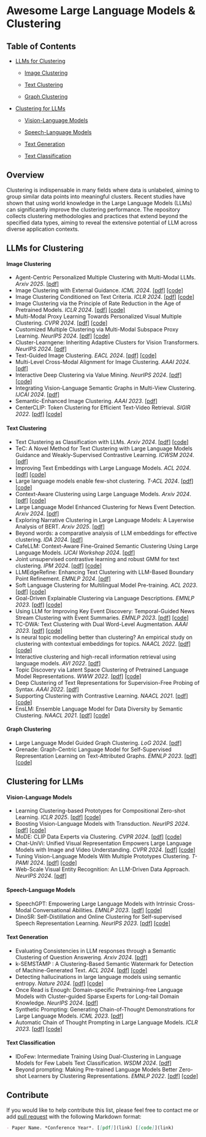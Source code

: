 # Awesome Large Language Models & Clustering

## Table of Contents
- [LLMs for Clustering](#LLMs-for-Clustering)
  - [Image Clustering](#Image-Clustering)

  - [Text Clustering](#Text-Clustering)

  - [Graph Clustering](#Graph-Clustering)

- [Clustering for LLMs](#Clustering-for-LLMs)
  - [Vision-Language Models](#Vision-Language-Models)

  - [Speech-Language Models](#Speech-Language-Models)

  - [Text Generation](#Text-Generation)

  - [Text Classification](#Text-Classification)

## Overview
Clustering is indispensable in many fields where data is unlabeled, aiming to group similar data points into meaningful clusters. Recent studies have shown that using world knowledge in the Large Language Models (LLMs) can significantly improve the clustering performance. 
The repository collects clustering methodologies and practices that extend beyond the specified data types, aiming to reveal the extensive potential of LLM across diverse application contexts.

## LLMs for Clustering

#### Image Clustering

- Agent-Centric Personalized Multiple Clustering with Multi-Modal LLMs. *Arxiv 2025*. [[pdf]](https://arxiv.org/pdf/2503.22241?)
- Image Clustering with External Guidance.  *ICML 2024*. [[pdf]](https://arxiv.org/pdf/2310.11989) [[code]](https://github.com/XLearning-SCU/2024-ICML-TAC)
- Image Clustering Conditioned on Text Criteria. *ICLR 2024*. [[pdf]](https://arxiv.org/pdf/2310.18297) [[code]](https://github.com/sehyunkwon/ICTC)
- Image Clustering via the Principle of Rate Reduction in the Age of Pretrained Models. *ICLR 2024*. [[pdf]](https://arxiv.org/pdf/2306.05272) [[code]](https://github.com/LeslieTrue/CPP) 
- Multi-Modal Proxy Learning Towards Personalized Visual Multiple Clustering. *CVPR 2024*. [[pdf]](https://openaccess.thecvf.com/content/CVPR2024/papers/Yao_Multi-Modal_Proxy_Learning_Towards_Personalized_Visual_Multiple_Clustering_CVPR_2024_paper.pdf) [[code]](https://github.com/Alexander-Yao/Multi-MaP)
- Customized Multiple Clustering via Multi-Modal Subspace Proxy Learning. *NeurIPS 2024*. [[pdf]](https://proceedings.neurips.cc/paper_files/paper/2024/file/96b8167534ef3cc30c230bbeb55a524d-Paper-Conference.pdf) [[code]](https://github.com/Alexander-Yao/Multi-Sub)
- Cluster-Learngene: Inheriting Adaptive Clusters for Vision Transformers. *NeurIPS 2024*. [[pdf]](https://proceedings.neurips.cc/paper_files/paper/2024/file/2e53c02ea028cbf603f4b6b47fef3d97-Paper-Conference.pdf)
- Text-Guided Image Clustering. *EACL 2024*. [[pdf]](https://aclanthology.org/2024.eacl-long.180.pdf) [[code]](https://github.com/AndSt/text_guided_cl)
- Multi-Level Cross-Modal Alignment for Image Clustering. *AAAI 2024*. [[pdf]](https://ojs.aaai.org/index.php/AAAI/article/view/29387/30620)
- Interactive Deep Clustering via Value Mining. *NeurIPS 2024*. [[pdf]](https://proceedings.neurips.cc/paper_files/paper/2024/file/4ac4365b98bc242acd5ab974a05c68a8-Paper-Conference.pdf) [[code]](https://github.com/XLearning-SCU/2024-NeurIPS-IDC)
- Integrating Vision-Language Semantic Graphs in Multi-View Clustering. *IJCAI 2024*. [[pdf]](https://www.ijcai.org/proceedings/2024/0472.pdf)
- Semantic-Enhanced Image Clustering. *AAAI 2023*. [[pdf]](https://ojs.aaai.org/index.php/AAAI/article/download/25841/25613)
- CenterCLIP: Token Clustering for Efficient Text-Video Retrieval. *SIGIR 2022*. [[pdf]](https://arxiv.org/pdf/2205.00823) [[code]](https://github.com/mzhaoshuai/CenterCLIP)

#### Text Clustering
- Text Clustering as Classification with LLMs. *Arxiv 2024*. [[pdf]](https://arxiv.org/pdf/2410.00927) [[code]](https://github.com/ECNU-Text-Computing/Text-Clustering-via-LLM)
- TeC: A Novel Method for Text Clustering with Large Language Models Guidance and Weakly-Supervised Contrastive Learning. *ICWSM 2024*. [[pdf]](https://ojs.aaai.org/index.php/ICWSM/article/download/31419/33579)
- Improving Text Embeddings with Large Language Models. *ACL 2024*. [[pdf]](https://aclanthology.org/2024.acl-long.642.pdf) [[code]](https://github.com/microsoft/unilm/tree/master/e5)
- Large language models enable few-shot clustering. *T-ACL 2024*. [[pdf]](https://direct.mit.edu/tacl/article-pdf/doi/10.1162/tacl_a_00648/2362202/tacl_a_00648.pdf) [[code]](https://github.com/viswavi/few-shot-clustering)
- Context-Aware Clustering using Large Language Models. *Arxiv 2024*. [[pdf]](https://arxiv.org/pdf/2405.00988) [[code]](https://github.com/amazon-science/context-aware-llm-clustering)
- Large Language Model Enhanced Clustering for News Event Detection. *Arxiv 2024*. [[pdf]](https://arxiv.org/pdf/2406.10552)
- Exploring Narrative Clustering in Large Language Models: A Layerwise Analysis of BERT. *Arxiv 2025*. [[pdf]](https://arxiv.org/pdf/2501.08053?)
- Beyond words: a comparative analysis of LLM embeddings for effective clustering. *IDA 2024*. [[pdf]](https://hal.science/hal-04488175v1/file/ida2024_LLM_paper.pdf)
- CafeLLM: Context-Aware Fine-Grained Semantic Clustering Using Large Language Models. *IJCAI Workshop 2024*. [[pdf]](https://click.endnote.com/viewer?doi=10.1007/978-981-97-6125-8_6&route=7)
- Joint unsupervised contrastive learning and robust GMM for text clustering. *IPM 2024*. [[pdf]](https://www.sciencedirect.com/science/article/abs/pii/S0306457323002662) [[code]](https://github.com/nickhcx/JourTC)
- LLMEdgeRefine: Enhancing Text Clustering with LLM-Based Boundary Point Refinement. *EMNLP 2024*. [[pdf]](https://aclanthology.org/2024.emnlp-main.1025.pdf)
- Soft Language Clustering for Multilingual Model Pre-training. *ACL 2023*. [[pdf]](https://aclanthology.org/2023.acl-long.388.pdf) [[code]](https://github.com/lemon0830/XLMP)
- Goal-Driven Explainable Clustering via Language Descriptions. *EMNLP 2023*. [[pdf]](https://aclanthology.org/2023.emnlp-main.657.pdf) [[code]](https://github.com/ZihanWangKi/GoalEx)
- Using LLM for Improving Key Event Discovery: Temporal-Guided News Stream Clustering with Event Summaries. *EMNLP 2023*. [[pdf]](https://aclanthology.org/2023.findings-emnlp.274.pdf) [[code]](https://github.com/nnakshat/KeyEvents)
- TC-DWA: Text Clustering with Dual Word-Level Augmentation. *AAAI 2023*. [[pdf]](https://ojs.aaai.org/index.php/AAAI/article/view/25868/25640) [[code]](https://github.com/BoCheng-96/TC-DWA)
- Is neural topic modelling better than clustering? An empirical study on clustering with contextual embeddings for topics. *NAACL 2022*. [[pdf]](https://aclanthology.org/2022.naacl-main.285.pdf) [[code]](https://github.com/hyintell/topicx)
- Interactive clustering and high-recall information retrieval using language models. *AVI 2022*. [[pdf]](https://dl.acm.org/doi/10.1145/3531073.3531174)
- Topic Discovery via Latent Space Clustering of Pretrained Language Model Representations. *WWW 2022*. [[pdf]](https://dl.acm.org/doi/pdf/10.1145/3485447.3512034) [[code]](https://github.com/yumeng5/TopClus)
- Deep Clustering of Text Representations for Supervision-Free Probing of Syntax. *AAAI 2022*. [[pdf]](https://ojs.aaai.org/index.php/AAAI/article/download/21317/21066)
- Supporting Clustering with Contrastive Learning. *NAACL 2021*. [[pdf]](https://aclanthology.org/2021.naacl-main.427.pdf) [[code]](https://github.com/amazon-research/sccl)
- EnsLM: Ensemble Language Model for Data Diversity by Semantic Clustering. *NAACL 2021*. [[pdf]](https://aclanthology.org/2021.acl-long.230.pdf)  [[code]](https://github.com/BoChenGroup/EnsLM)

#### Graph Clustering
- Large Language Model Guided Graph Clustering. *LoG 2024*. [[pdf]](https://assets.amazon.science/c6/f7/feca0fba4688b299353f6002827a/large-language-model-guided-graph-clustering.pdf)
- Grenade: Graph-Centric Language Model for Self-Supervised Representation Learning on Text-Attributed Graphs. *EMNLP 2023*. [[pdf]](https://aclanthology.org/2023.findings-emnlp.181.pdf) [[code]](https://github.com/bigheiniu/GRENADE)

## Clustering for LLMs
#### Vision-Language Models
- Learning Clustering-based Prototypes for Compositional Zero-shot Learning. *ICLR 2025*. [[pdf]](https://arxiv.org/pdf/2502.06501) [[code]](https://github.com/quhongyu/ClusPro)
- Boosting Vision-Language Models with Transduction. *NeurIPS 2024*. [[pdf]](https://proceedings.neurips.cc/paper_files/paper/2024/file/71d7dbe2652bd4662d29fa269f059db4-Paper-Conference.pdf) [[code]](https://github.com/MaxZanella/transduction-for-vlms)
- MoDE: CLIP Data Experts via Clustering. *CVPR 2024*. [[pdf]](http://openaccess.thecvf.com/content/CVPR2024/papers/Ma_MoDE_CLIP_Data_Experts_via_Clustering_CVPR_2024_paper.pdf) [[code]](https://github.com/facebookresearch/MetaCLIP/tree/main/mode)
- Chat-UniVi: Unified Visual Representation Empowers Large Language Models with Image and Video Understanding. *CVPR 2024*. [[pdf]](https://openaccess.thecvf.com/content/CVPR2024/papers/Jin_Chat-UniVi_Unified_Visual_Representation_Empowers_Large_Language_Models_with_Image_CVPR_2024_paper.pdf) [[code]](https://github.com/PKU-YuanGroup/Chat-UniVi)
- Tuning Vision-Language Models With Multiple Prototypes Clustering. *T-PAMI 2024*. [[pdf]](https://cg.cs.tsinghua.edu.cn/papers/PAMI-2024-TuningVLM.pdf) [[code]](https://github.com/uyzhang/Cluster-Adapter)
- Web-Scale Visual Entity Recognition: An LLM-Driven Data Approach. *NeurIPS 2024*. [[pdf]](https://proceedings.neurips.cc/paper_files/paper/2024/file/3d158f054ff0cb83397367234899db07-Paper-Conference.pdf)
#### Speech-Language Models
- SpeechGPT: Empowering Large Language Models with Intrinsic Cross-Modal Conversational Abilities. *EMNLP 2023*. [[pdf]](https://aclanthology.org/2023.findings-emnlp.1055.pdf) [[code]](https://github.com/0nutation/SpeechGPT)
- DinoSR: Self-Distillation and Online Clustering for Self-supervised Speech Representation Learning. *NeurIPS 2023*. [[pdf]](https://proceedings.neurips.cc/paper_files/paper/2023/file/b6404bf461c3c3186bdf5f55756af908-Paper-Conference.pdf) [[code]](https://github.com/Alexander-H-Liu/dinosr)

#### Text Generation
- Evaluating Consistencies in LLM responses through a Semantic Clustering of Question Answering. *Arxiv 2024*. [[pdf]](https://arxiv.org/pdf/2410.15440) 
- k-SEMSTAMP : A Clustering-Based Semantic Watermark for Detection of Machine-Generated Text. *ACL 2024*. [[pdf]](https://aclanthology.org/2024.findings-acl.98.pdf) [[code]](https://github.com/abehou/SemStamp)
- Detecting hallucinations in large language models using semantic entropy. *Nature 2024*. [[pdf]](https://www.nature.com/articles/s41586-024-07421-0.pdf) [[code]](https://github.com/jlko/semantic_uncertainty)
- Once Read is Enough: Domain-specific Pretraining-free Language Models with Cluster-guided Sparse Experts for Long-tail Domain Knowledge. *NeurIPS 2024*. [[pdf]](https://proceedings.neurips.cc/paper_files/paper/2024/file/a1f12d8d3cc1b4789ff4ebec46e27609-Paper-Conference.pdf)
- Synthetic Prompting: Generating Chain-of-Thought Demonstrations for Large Language Models. *ICML 2023*. [[pdf]](https://proceedings.mlr.press/v202/shao23a/shao23a.pdf)
- Automatic Chain of Thought Prompting in Large Language Models. *ICLR 2023*. [[pdf]](https://openreview.net/pdf?id=5NTt8GFjUHkr) [[code]](https://github.com/amazon-science/auto-cot)

#### Text Classification
- IDoFew: Intermediate Training Using Dual-Clustering in Language Models for Few Labels Text Classification. *WSDM 2024*. [[pdf]](https://dl.acm.org/doi/pdf/10.1145/3616855.3635849)
- Beyond prompting: Making Pre-trained Language Models Better Zero-shot Learners by Clustering Representations. *EMNLP 2022*. [[pdf]](https://aclanthology.org/2022.emnlp-main.587.pdf) [[code]](https://github.com/fywalter/simptc)

## Contribute

If you would like to help contribute this list, please feel free to contact me or add [pull request](https://github.com/CCChen-GEEX/Awesome-Large-Language-Models-and-Clustering/pulls) with the following Markdown format:

```markdown
- Paper Name. *Conference Year*. [[pdf]](link) [[code]](link)
```

